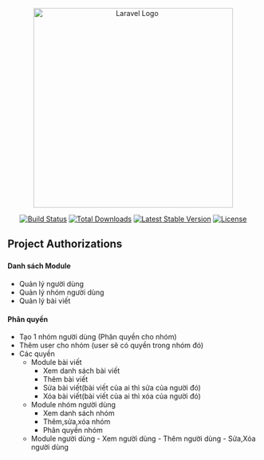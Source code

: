 <p align="center"><a href="https://laravel.com" target="_blank"><img src="https://raw.githubusercontent.com/laravel/art/master/logo-lockup/5%20SVG/2%20CMYK/1%20Full%20Color/laravel-logolockup-cmyk-red.svg" width="400" alt="Laravel Logo"></a></p>

<p align="center">
<a href="https://github.com/laravel/framework/actions"><img src="https://github.com/laravel/framework/workflows/tests/badge.svg" alt="Build Status"></a>
<a href="https://packagist.org/packages/laravel/framework"><img src="https://img.shields.io/packagist/dt/laravel/framework" alt="Total Downloads"></a>
<a href="https://packagist.org/packages/laravel/framework"><img src="https://img.shields.io/packagist/v/laravel/framework" alt="Latest Stable Version"></a>
<a href="https://packagist.org/packages/laravel/framework"><img src="https://img.shields.io/packagist/l/laravel/framework" alt="License"></a>
</p>

## Project Authorizations

###

#### Danh sách Module

- Quản lý người dùng
- Quản lý nhóm người dùng
- Quản lý bài viết

#### Phân quyền

- Tạo 1 nhóm người dùng (Phân quyền cho nhóm)
- Thêm user cho nhóm (user sẽ có quyền trong nhóm đó)
- Các quyền
  - Module bài viết
    - Xem danh sách bài viết
    - Thêm bài viết
    - Sửa bài viết(bài viết của ai thì sửa của người đó)
    - Xóa bài viết(bài viết của ai thì xóa của người đó)
  - Module nhóm người dùng
    - Xem danh sách nhóm
    - Thêm,sửa,xóa nhóm
    - Phân quyền nhóm
  - Module người dùng - Xem người dùng - Thêm người dùng - Sửa,Xóa người dùng
